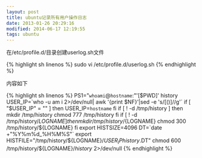 ```yaml
---
layout: post
title: ubuntu记录所有用户操作日志
date: 2013-01-26 20:29:16
modified: 2014-06-17 12:19:55
tags: ubuntu
---
```


在/etc/profile.d/目录创建userlog.sh文件

{% highlight sh linenos %}
sudo vi /etc/profile.d/userlog.sh
{% endhighlight %}

内容如下

{% highlight sh linenos %}
PS1="`whoami`@`hostname`:"'[$PWD]'
history
USER_IP=`who -u am i 2>/dev/null| awk '{print $NF}'|sed -e 's/[()]//g'`
if [ "$USER_IP" = "" ]
then
USER_IP=`hostname`
fi
if [ ! -d /tmp/history ]
then
mkdir /tmp/history
chmod 777 /tmp/history
fi
if [ ! -d /tmp/history/${LOGNAME} ]
then
mkdir /tmp/history/${LOGNAME}
chmod 300 /tmp/history/${LOGNAME}
fi
export HISTSIZE=4096
DT=`date +"%Y%m%d_%H%M%S"`
export HISTFILE="/tmp/history/${LOGNAME}/${USER_IP} history.$DT"
chmod 600 /tmp/history/${LOGNAME}/*history* 2>/dev/null
{% endhighlight %}